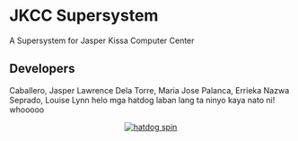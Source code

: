 # JKCC Supersystem
A Supersystem for Jasper Kissa Computer Center

## Developers
Caballero, Jasper Lawrence
Dela Torre, Maria Jose
Palanca, Errieka Nazwa
Seprado, Louise Lynn
helo mga hatdog laban lang ta ninyo kaya nato ni! whooooo
<p align="center"><a href="" target="_blank" rel="noopener noreferrer"><img src="https://c.tenor.com/LKOIf0nlqscAAAAi/hotdog-twirling-hotdog.gif" alt="hatdog spin"></a></p>